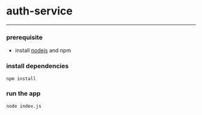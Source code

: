 # auth-service
--------

### prerequisite
* install [nodejs](http://nodejs.org) and npm

### install dependencies
`npm install`


### run the app
`node index.js`
